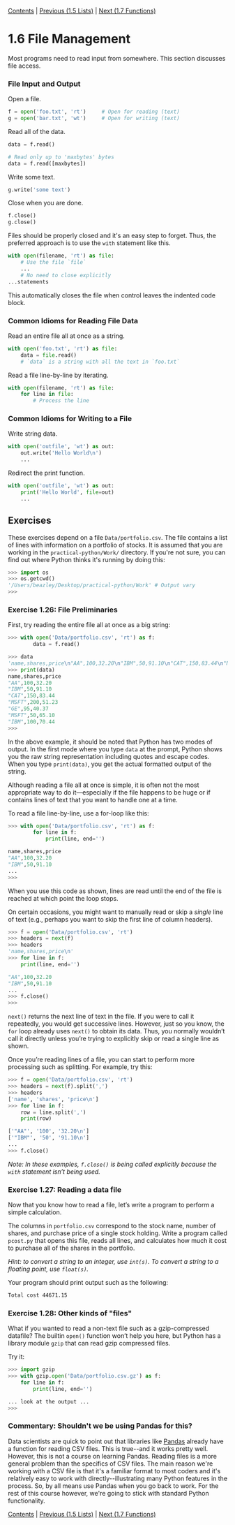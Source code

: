 [Contents](../Contents.md) \| [Previous (1.5 Lists)](05_Lists.md) \| [Next (1.7 Functions)](07_Functions.md)

# 1.6 File Management

Most programs need to read input from somewhere. This section discusses file access.

### File Input and Output

Open a file.

```python
f = open('foo.txt', 'rt')     # Open for reading (text)
g = open('bar.txt', 'wt')     # Open for writing (text)
```

Read all of the data.

```python
data = f.read()

# Read only up to 'maxbytes' bytes
data = f.read([maxbytes])
```

Write some text.

```python
g.write('some text')
```

Close when you are done.

```python
f.close()
g.close()
```

Files should be properly closed and it's an easy step to forget.
Thus, the preferred approach is to use the `with` statement like this.

```python
with open(filename, 'rt') as file:
    # Use the file `file`
    ...
    # No need to close explicitly
...statements
```

This automatically closes the file when control leaves the indented code block.

### Common Idioms for Reading File Data

Read an entire file all at once as a string.

```python
with open('foo.txt', 'rt') as file:
    data = file.read()
    # `data` is a string with all the text in `foo.txt`
```

Read a file line-by-line by iterating.

```python
with open(filename, 'rt') as file:
    for line in file:
        # Process the line
```

### Common Idioms for Writing to a File

Write string data.

```python
with open('outfile', 'wt') as out:
    out.write('Hello World\n')
    ...
```

Redirect the print function.

```python
with open('outfile', 'wt') as out:
    print('Hello World', file=out)
    ...
```

## Exercises

These exercises depend on a file `Data/portfolio.csv`.  The file
contains a list of lines with information on a portfolio of stocks.
It is assumed that you are working in the `practical-python/Work/`
directory.  If you're not sure, you can find out where Python thinks
it's running by doing this:

```python
>>> import os
>>> os.getcwd()
'/Users/beazley/Desktop/practical-python/Work' # Output vary
>>>
```

### Exercise 1.26: File Preliminaries

First, try reading the entire file all at once as a big string:

```python
>>> with open('Data/portfolio.csv', 'rt') as f:
        data = f.read()

>>> data
'name,shares,price\n"AA",100,32.20\n"IBM",50,91.10\n"CAT",150,83.44\n"MSFT",200,51.23\n"GE",95,40.37\n"MSFT",50,65.10\n"IBM",100,70.44\n'
>>> print(data)
name,shares,price
"AA",100,32.20
"IBM",50,91.10
"CAT",150,83.44
"MSFT",200,51.23
"GE",95,40.37
"MSFT",50,65.10
"IBM",100,70.44
>>>
```

In the above example, it should be noted that Python has two modes of
output.  In the first mode where you type `data` at the prompt, Python
shows you the raw string representation including quotes and escape
codes.  When you type `print(data)`, you get the actual formatted
output of the string.

Although reading a file all at once is simple, it is often not the
most appropriate way to do it—especially if the file happens to be
huge or if contains lines of text that you want to handle one at a
time.

To read a file line-by-line, use a for-loop like this:

```python
>>> with open('Data/portfolio.csv', 'rt') as f:
        for line in f:
            print(line, end='')

name,shares,price
"AA",100,32.20
"IBM",50,91.10
...
>>>
```

When you use this code as shown, lines are read until the end of the
file is reached at which point the loop stops.

On certain occasions, you might want to manually read or skip a
*single* line of text (e.g., perhaps you want to skip the first line
of column headers).

```python
>>> f = open('Data/portfolio.csv', 'rt')
>>> headers = next(f)
>>> headers
'name,shares,price\n'
>>> for line in f:
    print(line, end='')

"AA",100,32.20
"IBM",50,91.10
...
>>> f.close()
>>>
```

`next()` returns the next line of text in the file. If you were to call it repeatedly, you would get successive lines.
However, just so you know, the `for` loop already uses `next()` to obtain its data.
Thus, you normally wouldn’t call it directly unless you’re trying to explicitly skip or read a single line as shown.

Once you’re reading lines of a file, you can start to perform more processing such as splitting.
For example, try this:

```python
>>> f = open('Data/portfolio.csv', 'rt')
>>> headers = next(f).split(',')
>>> headers
['name', 'shares', 'price\n']
>>> for line in f:
    row = line.split(',')
    print(row)

['"AA"', '100', '32.20\n']
['"IBM"', '50', '91.10\n']
...
>>> f.close()
```

*Note: In these examples, `f.close()` is being called explicitly because the `with` statement isn’t being used.*

### Exercise 1.27: Reading a data file

Now that you know how to read a file, let’s write a program to perform a simple calculation.

The columns in `portfolio.csv` correspond to the stock name, number of
shares, and purchase price of a single stock holding.  Write a program called
`pcost.py` that opens this file, reads all lines, and calculates how
much it cost to purchase all of the shares in the portfolio.

*Hint: to convert a string to an integer, use `int(s)`. To convert a string to a floating point, use `float(s)`.*

Your program should print output such as the following:

```bash
Total cost 44671.15
```

### Exercise 1.28: Other kinds of "files"

What if you wanted to read a non-text file such as a gzip-compressed
datafile?  The builtin `open()` function won’t help you here, but
Python has a library module `gzip` that can read gzip compressed
files.

Try it:

```python
>>> import gzip
>>> with gzip.open('Data/portfolio.csv.gz') as f:
    for line in f:
        print(line, end='')

... look at the output ...
>>>
```

### Commentary:  Shouldn't we be using Pandas for this?

Data scientists are quick to point out that libraries like
[Pandas](https://pandas.pydata.org) already have a function for
reading CSV files.  This is true--and it works pretty well.
However, this is not a course on learning Pandas. Reading files
is a more general problem than the specifics of CSV files.
The main reason we're working with a CSV file is that it's a
familiar format to most coders and it's relatively easy to work with
directly--illustrating many Python features in the process.
So, by all means use Pandas when you go back to work.  For the
rest of this course however, we're going to stick with standard
Python functionality.

[Contents](../Contents.md) \| [Previous (1.5 Lists)](05_Lists.md) \| [Next (1.7 Functions)](07_Functions.md)
